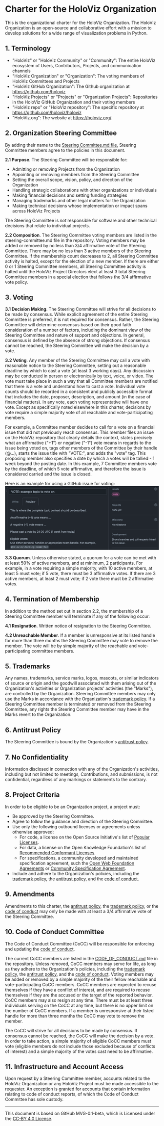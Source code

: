 # Charter for the HoloViz Organization

This is the organizational charter for the HoloViz Organization. The HoloViz Organization is an open-source and collaborative effort with a mission to develop solutions for a wide range of visualization problems in Python.

## 1. Terminology

- "HoloViz" or "HoloViz Community" or "Community": The entire HoloViz ecosystem of Users, Contributors, Projects, and communication channels
- "HoloViz Organization" or "Organization": The voting members of HoloViz Committees and Projects
- "HoloViz GitHub Organization": The Github organization at <https://github.com/holoviz>
- "HoloViz Projects" or "Projects" or "Organization Projects": Repositories in the HoloViz GitHub Organization and their voting members
- "HoloViz repo" or "HoloViz repository": The specific repository at <https://github.com/holoviz/holoviz>
- "HoloViz.org": The website at <https://holoviz.org/>

## 2. Organization Steering Committee

By adding their name to the [Steering Committee.md file](./STEERING-COMMITTEE.md), Steering Committee members agree to the policies in this document.

**2.1 Purpose**. The Steering Committee will be responsible for:

- Admitting or removing Projects from the Organization
- Appointing or removing members from the Steering Committee
- Setting the overall scope, vision, policy, and direction of the Organization
- Handling strategic collaborations with other organizations or individuals
- Making financial decisions and setting funding strategies
- Managing trademarks and other legal matters for the Organization
- Making technical decisions whose implementation or impact spans across HoloViz Projects

The Steering Committee is *not* responsible for software and other technical decisions that relate to individual projects.

**2.2 Composition**. The Steering Committee voting members are listed in the steering-committee.md file in the repository. Voting members may be added or removed by no less than 3/4 affirmative vote of the Steering Committee. There may be no less than 3 active members of the Steering Committee. If the membership count decreases to 2, all Steering Committee activity is halted, except for the election of a new member. If there are either 0 or 1 Steering Committee members, all Steering Committee activity is halted until the HoloViz Project Directors elect at least 3 total Steering Committee members in a special election that follows the 3/4 affirmative vote policy.

## 3. Voting

**3.1 Decision Making**. The Steering Committee will strive for all decisions to be made by consensus. While explicit agreement of the entire Steering Committee is preferred, it is not required for consensus. Rather, the Steering Committee will determine consensus based on their good faith consideration of a number of factors, including the dominant view of the Steering Committee and nature of support and objections. In general, consensus is defined by the absence of strong objections. If consensus cannot be reached, the Steering Committee will make the decision by a vote.

**3.2 Voting**. Any member of the Steering Committee may call a vote with reasonable notice to the Steering Committee, setting out a reasonable deadline by which to cast a vote (at least 3 working days). Any discussion may be conducted in person or electronically by text, voice, or video. The vote must take place in such a way that all Committee members are notified that there is a vote and understand how to cast a vote. Individual vote counts should be recorded in a consistent and publicly accessible format that includes the date, proposer, description, and amount (in the case of financial matters). In any vote, each voting representative will have one vote. Except as specifically noted elsewhere in this charter, decisions by vote require a simple majority vote of all reachable and vote-participating members.

For example, a Committee member decides to call for a vote on a financial issue that did not previously reach consensus. This member files an issue on the HoloViz repository that clearly details the context, states precisely what an affirmative ("+1") or negative ("-1") vote means in regards to the issue being voted on, tags other members of the Committee by their handle (@...), starts the issue title with "VOTE:", and adds the "vote" tag. This proposing member also specifies a date by which a votes will be tallied - 1 week beyond the posting date. In this example, 7 Committee members vote by the deadline, of which 5 vote affirmative, and therefore the issue is considered carried and the issue is closed.

Here is an example for using a GitHub issue for voting:
![example-vote](../../_static/example-org-vote.png)

**3.3 Quorum**. Unless otherwise stated, a quorum for a vote can be met with at least 50% of active members, and at minimum, 2 participants. For example, in a vote requiring a simple majority, with 10 active members, at least 5 must vote; if 5 vote, there must be 3 affirmative votes. If there are 3 active members, at least 2 must vote; if 2 vote there must be 2 affirmative votes.

## 4. Termination of Membership

In addition to the method set out in section 2.2, the membership of a Steering Committee member will terminate if any of the following occur:

**4.1 Resignation**. Written notice of resignation to the Steering Committee.

**4.2 Unreachable Member**. If a member is unresponsive at its listed handle for more than three months the Steering Committee may vote to remove the member. The vote will be by simple majority of the reachable and vote-participating committee members.

## 5. Trademarks

Any names, trademarks, service marks, logos, mascots, or similar indicators of source or origin and the goodwill associated with them arising out of the Organization's activities or Organization projects' activities (the "Marks"), are controlled by the Organization. Steering Committee members may only use the Marks in accordance with the Organization's [trademark policy](./TRADEMARKS.md). If a Steering Committee member is terminated or removed from the Steering Committee, any rights the Steering Committee member may have in the Marks revert to the Organization.

## 6. Antitrust Policy

The Steering Committee is bound by the Organization's [antitrust policy](./ANTITRUST.md).

## 7. No Confidentiality

Information disclosed in connection with any of the Organization's activities, including but not limited to meetings, Contributions, and submissions, is not confidential, regardless of any markings or statements to the contrary.

## 8. Project Criteria

In order to be eligible to be an Organization project, a project must:

- Be approved by the Steering Committee.
- Agree to follow the guidance and direction of the Steering Committee.
- Use only the following outbound licenses or agreements unless otherwise approved:
  - For code, a license on the Open Source Initiative's list of [Popular Licenses](https://opensource.org/licenses).
  - For data, a license on the Open Knowledge Foundation's list of [Recommended Conformant Licenses](http://opendefinition.org/licenses/).
  - For specifications, a community developed and maintained specification agreement, such the [Open Web Foundation Agreements](https://www.openwebfoundation.org/the-agreements) or [Community Specification Agreement](https://github.com/CommunitySpecification/1.0).
- Include and adhere to the Organization's policies, including the [trademark policy](./TRADEMARKS.md), the [antitrust policy](./ANTITRUST.md), and the [code of conduct](./CODE-OF-CONDUCT.md).

## 9. Amendments

Amendments to this charter, the [antitrust policy](./ANTITRUST.md), the [trademark policy](./TRADEMARKS.md), or the [code of conduct](./CODE-OF-CONDUCT.md) may only be made with at least a 3/4 affirmative vote of the Steering Committee.

## 10. Code of Conduct Committee

The Code of Conduct Committee (CoCC) will be responsible for enforcing and updating the [code of conduct](./CODE-OF-CONDUCT.md).

The current CoCC members are listed in the [CODE_OF_CONDUCT.md](./CODE-OF-CONDUCT.md) file in the repository. Unless removed, CoCC members may serve for life, as long as they adhere to the Organization's policies, including the [trademark policy](./TRADEMARKS.md), the [antitrust policy](./ANTITRUST.md), and the [code of conduct](./CODE-OF-CONDUCT.md). Voting members may be added or removed by a simple majority of the their fellow reachable and vote-participating CoCC members. CoCC members are expected to recuse themselves if they have a conflict of interest, and are required to recuse themselves if they are the accused or the target of the reported behavior. CoCC members may also resign at any time. There must be at least three individuals serving on the CoCC at any time, but there is no upper limit on the number of CoCC members. If a member is unresponsive at their listed handle for more than three months the CoCC may vote to remove the member.

The CoCC will strive for all decisions to be made by consensus. If consensus cannot be reached, the CoCC will make the decision by a vote. In order to take action, a simple majority of eligible CoCC members must vote (eligible members do not include those excluded because of conflicts of interest) and a simple majority of the votes cast need to be affirmative.

## 11. Infrastructure and Account Access

Upon request by a Steering Committee member, accounts related to the HoloViz Organization or any HoloViz Project must be made accessible to the requester. An exception is granted for accounts that contain information relating to code of conduct reports, of which the Code of Conduct Committee has sole custody.

---
This document is based on GitHub MVG-0.1-beta, which is Licensed under the [CC-BY 4.0 License](https://creativecommons.org/licenses/by-sa/4.0/).